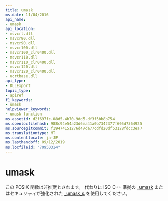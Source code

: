 ```yaml
---
title: umask
ms.date: 11/04/2016
api_name:
- umask
api_location:
- msvcrt.dll
- msvcr80.dll
- msvcr90.dll
- msvcr100.dll
- msvcr100_clr0400.dll
- msvcr110.dll
- msvcr110_clr0400.dll
- msvcr120.dll
- msvcr120_clr0400.dll
- ucrtbase.dll
api_type:
- DLLExport
topic_type:
- apiref
f1_keywords:
- umask
helpviewer_keywords:
- umask function
ms.assetid: d2f697fc-08d5-4b70-9dd5-df3f5bb8b754
ms.openlocfilehash: 988c94e54a23d6ea41a0b7342377f605d7364925
ms.sourcegitcommit: f19474151276d47da77cdfd20df53128fdcc3ea7
ms.translationtype: MT
ms.contentlocale: ja-JP
ms.lasthandoff: 09/12/2019
ms.locfileid: "70950314"
---
```

# <a name="umask"></a>umask

この POSIX 関数は非推奨とされます。 代わりに ISO C++ 準拠の [_umask](umask.md) またはセキュリティが強化された [_umask_s](umask-s.md) を使用してください。